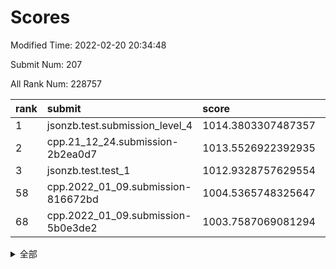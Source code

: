 # Scores

Modified Time: 2022-02-20 20:34:48

Submit Num: 207

All Rank Num: 228757

| rank |               submit               |       score        |       sigma        | pk_num |
| :--- | :--------------------------------- | :----------------- | :----------------- | :----- |
| 1    | jsonzb.test.submission_level_4     | 1014.3803307487357 | 0.8377315952538573 | 4418   |
| 2    | cpp.21_12_24.submission-2b2ea0d7   | 1013.5526922392935 | 0.8098724120650358 | 4423   |
| 3    | jsonzb.test.test_1                 | 1012.9328757629554 | 0.7919906491909225 | 4423   |
| 58   | cpp.2022_01_09.submission-816672bd | 1004.5365748325647 | 0.7142089139468952 | 4420   |
| 68   | cpp.2022_01_09.submission-5b0e3de2 | 1003.7587069081294 | 0.7257547526096508 | 4425   |


<details>
<summary>全部</summary>

| rank |                 submit                 |       score        |       sigma        | pk_num |
| :--- | :------------------------------------- | :----------------- | :----------------- | :----- |
| 1    | jsonzb.test.submission_level_4         | 1014.3803307487357 | 0.8377315952538573 | 4418   |
| 2    | cpp.21_12_24.submission-2b2ea0d7       | 1013.5526922392935 | 0.8098724120650358 | 4423   |
| 3    | jsonzb.test.test_1                     | 1012.9328757629554 | 0.7919906491909225 | 4423   |
| 4    | gobigger.level_3.submission_level_3_1  | 1011.5099460396452 | 0.7919998921738952 | 4417   |
| 5    | gobigger.level_3.submission_level_3_4  | 1011.3771112234955 | 0.7592665166002102 | 4416   |
| 6    | gobigger.level_3.submission_level_3_9  | 1011.2476652113905 | 0.750308800849888  | 4424   |
| 7    | gobigger.level_3.submission_level_3_33 | 1011.0580659917382 | 0.7746427476648569 | 4421   |
| 8    | gobigger.level_3.submission_level_3_11 | 1010.876291722778  | 0.7399771546167815 | 4417   |
| 9    | gobigger.level_3.submission_level_3_0  | 1010.8613650905421 | 0.8014853627795403 | 4420   |
| 10   | gobigger.level_3.submission_level_3_22 | 1010.8580220004245 | 0.7591383960288591 | 4422   |
| 11   | gobigger.level_3.submission_level_3_30 | 1010.8138549219972 | 0.7731476383620833 | 4417   |
| 12   | gobigger.level_3.submission_level_3_31 | 1010.7720180536122 | 0.7499048979318701 | 4421   |
| 13   | gobigger.level_3.submission_level_3_32 | 1010.7304288082369 | 0.7566518438698765 | 4419   |
| 14   | gobigger.level_3.submission_level_3_44 | 1010.7223084341003 | 0.7670219006594663 | 4424   |
| 15   | gobigger.level_3.submission_level_3_19 | 1010.6867263889288 | 0.8020036208094762 | 4418   |
| 16   | gobigger.level_3.submission_level_3_47 | 1010.6089136986739 | 0.7551890507263517 | 4420   |
| 17   | gobigger.level_3.submission_level_3_28 | 1010.572519078905  | 0.7439746387553107 | 4420   |
| 18   | gobigger.level_3.submission_level_3_42 | 1010.4600477221035 | 0.7700804340140435 | 4427   |
| 19   | gobigger.level_3.submission_level_3_29 | 1010.4336820279833 | 0.7616606381795059 | 4424   |
| 20   | gobigger.level_3.submission_level_3_40 | 1010.4116952943024 | 0.7526064024868088 | 4425   |
| 21   | gobigger.level_3.submission_level_3_15 | 1010.3947738125507 | 0.763294732472302  | 4423   |
| 22   | gobigger.level_3.submission_level_3_14 | 1010.3836151686078 | 0.7575304036974879 | 4423   |
| 23   | gobigger.level_3.submission_level_3_43 | 1010.2812947170577 | 0.7641342782776237 | 4426   |
| 24   | gobigger.level_3.submission_level_3_46 | 1010.2342132945689 | 0.7672112842162034 | 4418   |
| 25   | gobigger.level_3.submission_level_3_25 | 1010.1760740832304 | 0.7643131451918159 | 4423   |
| 26   | gobigger.level_3.submission_level_3_8  | 1010.1452928859993 | 0.7566913943248172 | 4417   |
| 27   | gobigger.level_3.submission_level_3_35 | 1010.1373079510333 | 0.7673700566881828 | 4418   |
| 28   | gobigger.level_3.submission_level_3_48 | 1010.1079372868627 | 0.7753998046061492 | 4420   |
| 29   | gobigger.level_3.submission_level_3_10 | 1010.0638238550055 | 0.7534747976003474 | 4420   |
| 30   | gobigger.level_3.submission_level_3_13 | 1009.9714765672072 | 0.7538941473884242 | 4422   |
| 31   | gobigger.level_3.submission_level_3_37 | 1009.963348078521  | 0.761200320991553  | 4422   |
| 32   | gobigger.level_3.submission_level_3_39 | 1009.8814095727105 | 0.7783810299468652 | 4422   |
| 33   | gobigger.level_3.submission_level_3_2  | 1009.8646745475436 | 0.7514027370476672 | 4422   |
| 34   | gobigger.level_3.submission_level_3_17 | 1009.8618181962735 | 0.7374401967059007 | 4418   |
| 35   | gobigger.level_3.submission_level_3_5  | 1009.8140800565521 | 0.7775739544934046 | 4423   |
| 36   | gobigger.level_3.submission_level_3_18 | 1009.7598980521345 | 0.7450044495774855 | 4423   |
| 37   | gobigger.level_3.submission_level_3_24 | 1009.7410387821506 | 0.7677250171431782 | 4425   |
| 38   | gobigger.level_3.submission_level_3_27 | 1009.7018087637096 | 0.7415799182412786 | 4421   |
| 39   | gobigger.level_3.submission_level_3_49 | 1009.6890476230004 | 0.7670858008554937 | 4424   |
| 40   | gobigger.level_3.submission_level_3_34 | 1009.5044057408438 | 0.7511804307809515 | 4418   |
| 41   | gobigger.level_3.submission_level_3_38 | 1009.3825507412024 | 0.7904025208670417 | 4418   |
| 42   | gobigger.level_3.submission_level_3_3  | 1009.3799913993086 | 0.7502874696552774 | 4418   |
| 43   | gobigger.level_3.submission_level_3_26 | 1009.3261707295715 | 0.7801246147450549 | 4424   |
| 44   | gobigger.level_3.submission_level_3_36 | 1009.310106085313  | 0.7373830753325786 | 4419   |
| 45   | gobigger.level_3.submission_level_3_41 | 1009.2218134264077 | 0.7685521026963095 | 4419   |
| 46   | gobigger.level_3.submission_level_3_6  | 1009.1464003677706 | 0.7581801427543986 | 4417   |
| 47   | gobigger.level_3.submission_level_3_16 | 1009.1224251185412 | 0.7529115335571411 | 4422   |
| 48   | gobigger.level_3.submission_level_3_12 | 1009.0428246073847 | 0.7556073222220685 | 4422   |
| 49   | gobigger.level_3.submission_level_3_20 | 1008.6979113565102 | 0.7439000781796807 | 4419   |
| 50   | gobigger.level_3.submission_level_3_21 | 1008.4482542593172 | 0.7292593714293556 | 4421   |
| 51   | gobigger.level_3.submission_level_3_7  | 1008.3845109687994 | 0.7450628159194979 | 4416   |
| 52   | gobigger.level_3.submission_level_3_23 | 1008.3663853908369 | 0.7387494441884352 | 4418   |
| 53   | gobigger.level_3.submission_level_3_45 | 1008.0112186767608 | 0.7502086177423978 | 4418   |
| 54   | gobigger.level_1.submission_level_1_2  | 1005.0369559544328 | 0.7260634354750489 | 4422   |
| 55   | gobigger.level_1.submission_level_1_47 | 1004.6388726874111 | 0.7160518728198059 | 4421   |
| 56   | gobigger.level_1.submission_level_1_43 | 1004.5944817689102 | 0.7279459358012641 | 4421   |
| 57   | gobigger.level_1.submission_level_1_31 | 1004.560600001833  | 0.7299245958060335 | 4422   |
| 58   | cpp.2022_01_09.submission-816672bd     | 1004.5365748325647 | 0.7142089139468952 | 4420   |
| 59   | gobigger.level_1.submission_level_1_41 | 1004.5220872716545 | 0.7087962697560878 | 4421   |
| 60   | gobigger.level_1.submission_level_1_6  | 1004.0787131131098 | 0.7183172600704654 | 4420   |
| 61   | gobigger.level_1.submission_level_1_4  | 1004.0249370022624 | 0.7185802806873104 | 4424   |
| 62   | gobigger.level_1.submission_level_1_48 | 1003.9791625048625 | 0.7078816246161436 | 4420   |
| 63   | gobigger.level_1.submission_level_1_26 | 1003.9546907838944 | 0.724459668511894  | 4419   |
| 64   | gobigger.level_1.submission_level_1_15 | 1003.884776412449  | 0.715713655143153  | 4423   |
| 65   | gobigger.level_1.submission_level_1_11 | 1003.8395089432105 | 0.721718075940672  | 4422   |
| 66   | gobigger.level_1.submission_level_1_5  | 1003.8129780740338 | 0.725422373541359  | 4423   |
| 67   | gobigger.level_1.submission_level_1_21 | 1003.7909846668882 | 0.7014403412927515 | 4421   |
| 68   | cpp.2022_01_09.submission-5b0e3de2     | 1003.7587069081294 | 0.7257547526096508 | 4425   |
| 69   | gobigger.level_1.submission_level_1_44 | 1003.5709309436204 | 0.7198521210529273 | 4419   |
| 70   | gobigger.level_1.submission_level_1_18 | 1003.5208095751391 | 0.7212934923940068 | 4426   |
| 71   | gobigger.level_1.submission_level_1_42 | 1003.4113167598399 | 0.708787287122538  | 4420   |
| 72   | gobigger.level_1.submission_level_1_38 | 1003.38371523021   | 0.7220125553679867 | 4421   |
| 73   | gobigger.level_1.submission_level_1_8  | 1003.3794136170054 | 0.7234670496926592 | 4421   |
| 74   | gobigger.level_1.submission_level_1_40 | 1003.265468479135  | 0.7132456420650856 | 4421   |
| 75   | gobigger.level_1.submission_level_1_13 | 1003.2216385921577 | 0.7177926026036588 | 4420   |
| 76   | gobigger.level_1.submission_level_1_45 | 1003.1728170802817 | 0.716533149741963  | 4419   |
| 77   | gobigger.level_1.submission_level_1_36 | 1003.1727327283057 | 0.7113689818250055 | 4423   |
| 78   | gobigger.level_1.submission_level_1_25 | 1003.1365894365168 | 0.7081459756706893 | 4423   |
| 79   | gobigger.level_1.submission_level_1_27 | 1003.1175835171904 | 0.7256968299749411 | 4422   |
| 80   | gobigger.level_1.submission_level_1_23 | 1003.1023104457992 | 0.7022278058109068 | 4421   |
| 81   | gobigger.level_1.submission_level_1_14 | 1003.0929086355272 | 0.719995531966197  | 4421   |
| 82   | gobigger.level_1.submission_level_1_0  | 1003.0484500556041 | 0.7181056942236257 | 4419   |
| 83   | gobigger.level_1.submission_level_1_46 | 1003.0348764332389 | 0.7101833830480581 | 4418   |
| 84   | gobigger.level_1.submission_level_1_16 | 1003.0344971000518 | 0.7084561826485746 | 4420   |
| 85   | gobigger.level_1.submission_level_1_17 | 1002.998657613123  | 0.7038450455872939 | 4417   |
| 86   | gobigger.level_1.submission_level_1_3  | 1002.9432691752618 | 0.7127716555160056 | 4424   |
| 87   | gobigger.level_1.submission_level_1_32 | 1002.8729489293785 | 0.7108105788640838 | 4416   |
| 88   | gobigger.level_1.submission_level_1_22 | 1002.8641854871123 | 0.721842880945908  | 4424   |
| 89   | gobigger.level_1.submission_level_1_37 | 1002.856451127207  | 0.716869037434756  | 4421   |
| 90   | gobigger.level_1.submission_level_1_12 | 1002.8355320353638 | 0.7146401757315536 | 4422   |
| 91   | gobigger.level_1.submission_level_1_34 | 1002.80944916912   | 0.7014686100398633 | 4416   |
| 92   | gobigger.level_1.submission_level_1_7  | 1002.7903031879182 | 0.7153181981200657 | 4409   |
| 93   | gobigger.level_1.submission_level_1_39 | 1002.7894736269621 | 0.7095353761119734 | 4424   |
| 94   | gobigger.level_1.submission_level_1_30 | 1002.7492381457391 | 0.7014463213472298 | 4419   |
| 95   | gobigger.level_1.submission_level_1_10 | 1002.7243721576846 | 0.718892786975544  | 4421   |
| 96   | gobigger.level_1.submission_level_1_24 | 1002.6439099645712 | 0.7112311073771096 | 4422   |
| 97   | gobigger.level_1.submission_level_1_35 | 1002.498467238678  | 0.7153244619317646 | 4423   |
| 98   | gobigger.level_1.submission_level_1_9  | 1002.4549675970503 | 0.7146926883354483 | 4418   |
| 99   | gobigger.level_1.submission_level_1_19 | 1002.4259839369136 | 0.7082218111329613 | 4420   |
| 100  | gobigger.level_1.submission_level_1_20 | 1002.3285673254405 | 0.7105827317841074 | 4422   |
| 101  | gobigger.level_1.submission_level_1_33 | 1001.9749400632086 | 0.7205261015697757 | 4420   |
| 102  | gobigger.level_1.submission_level_1_49 | 1001.969227171269  | 0.7155011311942151 | 4420   |
| 103  | gobigger.level_1.submission_level_1_29 | 1001.9300445130364 | 0.7017755844242646 | 4416   |
| 104  | gobigger.level_1.submission_level_1_1  | 1001.5421489168517 | 0.707419387333902  | 4421   |
| 105  | gobigger.level_1.submission_level_1_28 | 1001.5195935779706 | 0.7114124988255002 | 4422   |
| 106  | gobigger.random.submission_random_10   | 997.5625759211541  | 0.699002477873239  | 4419   |
| 107  | gobigger.random.submission_random_12   | 997.385101911078   | 0.7097049402104082 | 4426   |
| 108  | gobigger.random.submission_random_29   | 996.9826464493129  | 0.7005515978152321 | 4419   |
| 109  | gobigger.random.submission_random_5    | 996.9645847523068  | 0.7050347343381356 | 4418   |
| 110  | gobigger.random.submission_random_46   | 996.5527481931151  | 0.7093879820181518 | 4421   |
| 111  | gobigger.random.submission_random_23   | 996.4966655123519  | 0.700203221420534  | 4423   |
| 112  | gobigger.random.submission_random_9    | 996.4822905091203  | 0.7036036572990133 | 4418   |
| 113  | gobigger.random.submission_random_15   | 996.4410638240346  | 0.7004282888730317 | 4422   |
| 114  | gobigger.random.submission_random_19   | 996.3680158925237  | 0.7087475811283622 | 4420   |
| 115  | gobigger.random.submission_random_7    | 996.3517214513209  | 0.7053359112162455 | 4418   |
| 116  | gobigger.random.submission_random_24   | 996.3320787011363  | 0.7099945295670055 | 4418   |
| 117  | gobigger.random.submission_random_1    | 996.298081032286   | 0.6991618581304894 | 4423   |
| 118  | gobigger.random.submission_random_22   | 996.2930289116007  | 0.715401542260039  | 4419   |
| 119  | gobigger.random.submission_random_11   | 996.2310660008072  | 0.7300376219956105 | 4415   |
| 120  | gobigger.random.submission_random_25   | 996.2278749148528  | 0.7124978189902869 | 4422   |
| 121  | gobigger.random.submission_random_49   | 996.1989910418223  | 0.6947569924920673 | 4420   |
| 122  | gobigger.random.submission_random_33   | 996.1712646217902  | 0.7225651075846808 | 4418   |
| 123  | gobigger.random.submission_random_17   | 996.164145989685   | 0.7087863709344692 | 4423   |
| 124  | gobigger.random.submission_random_43   | 996.1431028645777  | 0.7220514856983854 | 4421   |
| 125  | gobigger.random.submission_random_13   | 996.0682565786565  | 0.7077422880481948 | 4419   |
| 126  | gobigger.random.submission_random_32   | 996.0497464901399  | 0.7232111448775876 | 4426   |
| 127  | gobigger.random.submission_random_28   | 996.0428948174203  | 0.7134030043415551 | 4417   |
| 128  | gobigger.random.submission_random_8    | 995.9712655749747  | 0.7119789502087425 | 4420   |
| 129  | gobigger.random.submission_random_6    | 995.9580348939579  | 0.7249340463194656 | 4425   |
| 130  | gobigger.random.submission_random_31   | 995.9514452788837  | 0.7218297280235437 | 4418   |
| 131  | gobigger.random.submission_random_42   | 995.944814909314   | 0.7166054995177966 | 4419   |
| 132  | gobigger.random.submission_random_18   | 995.9086830113498  | 0.7150221580211319 | 4419   |
| 133  | gobigger.random.submission_random_30   | 995.8970069301656  | 0.7110949748830264 | 4418   |
| 134  | gobigger.random.submission_random_26   | 995.8729015243063  | 0.710459087288814  | 4421   |
| 135  | gobigger.random.submission_random_27   | 995.6853216380856  | 0.7073878754059609 | 4426   |
| 136  | gobigger.random.submission_random_36   | 995.6162622274541  | 0.7101448139827867 | 4421   |
| 137  | gobigger.random.submission_random_35   | 995.6085930682651  | 0.7257905633719217 | 4421   |
| 138  | gobigger.random.submission_random_16   | 995.5768058733775  | 0.7099244690682556 | 4421   |
| 139  | gobigger.random.submission_random_37   | 995.5223252407905  | 0.7199876167529934 | 4420   |
| 140  | gobigger.random.submission_random_48   | 995.5139327710456  | 0.7151596156232368 | 4421   |
| 141  | gobigger.random.submission_random_2    | 995.4644910715693  | 0.7169886854344654 | 4421   |
| 142  | gobigger.random.submission_random_38   | 995.4498663032148  | 0.7149252873333641 | 4419   |
| 143  | gobigger.random.submission_random_45   | 995.4481225890388  | 0.7217968381962451 | 4419   |
| 144  | gobigger.random.submission_random_21   | 995.4480350824797  | 0.7100402355296155 | 4421   |
| 145  | gobigger.random.submission_random_47   | 995.4353491348551  | 0.7124370416481928 | 4418   |
| 146  | gobigger.random.submission_random_44   | 995.3660556142363  | 0.7120907288697809 | 4422   |
| 147  | gobigger.random.submission_random_0    | 995.1758999013468  | 0.7018778007036605 | 4424   |
| 148  | gobigger.random.submission_random_40   | 995.0978022224302  | 0.7226335044297616 | 4418   |
| 149  | gobigger.random.submission_random_20   | 995.0857771335143  | 0.7174168546773885 | 4418   |
| 150  | gobigger.random.submission_random_4    | 994.9732245873726  | 0.7206986844555742 | 4417   |
| 151  | gobigger.random.submission_random_3    | 994.7623992970069  | 0.7187687032305959 | 4418   |
| 152  | gobigger.random.submission_random_14   | 994.746176394837   | 0.709241893663579  | 4418   |
| 153  | gobigger.random.submission_random_39   | 994.7182350397949  | 0.7142587623060698 | 4419   |
| 154  | gobigger.random.submission_random_41   | 994.6190434335131  | 0.731642919817309  | 4424   |
| 155  | gobigger.level_2.submission_level_2_15 | 994.4130883579298  | 0.7361830888477556 | 4417   |
| 156  | gobigger.level_2.submission_level_2_26 | 994.3319116641967  | 0.7232281008562853 | 4421   |
| 157  | gobigger.random.submission_random_34   | 994.3029768777625  | 0.7060238986417113 | 4425   |
| 158  | gobigger.level_2.submission_level_2_7  | 993.5135310712184  | 0.7388365965072666 | 4418   |
| 159  | gobigger.level_2.submission_level_2_18 | 993.3802883071425  | 0.7259123931362079 | 4416   |
| 160  | gobigger.level_2.submission_level_2_47 | 993.3701786030621  | 0.7257796739182844 | 4420   |
| 161  | gobigger.level_2.submission_level_2_38 | 993.3665406461337  | 0.7454458327527425 | 4420   |
| 162  | gobigger.level_2.submission_level_2_34 | 993.3341677925273  | 0.7344156182811868 | 4414   |
| 163  | gobigger.level_2.submission_level_2_30 | 993.1949279601787  | 0.7361419814928681 | 4420   |
| 164  | gobigger.level_2.submission_level_2_10 | 993.1190594652422  | 0.7300110574037002 | 4420   |
| 165  | gobigger.level_2.submission_level_2_16 | 993.0560111325216  | 0.7533992866492426 | 4426   |
| 166  | gobigger.level_2.submission_level_2_22 | 993.0297220738987  | 0.7248369965282379 | 4424   |
| 167  | gobigger.level_2.submission_level_2_12 | 992.9838764310476  | 0.746569895962107  | 4419   |
| 168  | gobigger.level_2.submission_level_2_2  | 992.9536200073671  | 0.7374073830238018 | 4416   |
| 169  | gobigger.level_2.submission_level_2_21 | 992.8692981005603  | 0.7464764464941671 | 4421   |
| 170  | gobigger.level_2.submission_level_2_13 | 992.8130337843161  | 0.7362608667397975 | 4425   |
| 171  | gobigger.level_2.submission_level_2_37 | 992.8067821961366  | 0.7285270506810829 | 4419   |
| 172  | gobigger.level_2.submission_level_2_14 | 992.7864356481839  | 0.7455780083176897 | 4422   |
| 173  | gobigger.level_2.submission_level_2_6  | 992.6652471035062  | 0.7433086347017192 | 4419   |
| 174  | gobigger.level_2.submission_level_2_40 | 992.6189755256536  | 0.7408277993017487 | 4419   |
| 175  | gobigger.level_2.submission_level_2_19 | 992.6039010506009  | 0.7367419849503317 | 4422   |
| 176  | gobigger.level_2.submission_level_2_28 | 992.5654822206504  | 0.7496606700110855 | 4413   |
| 177  | gobigger.level_2.submission_level_2_5  | 992.5595894977951  | 0.7517489947558708 | 4422   |
| 178  | gobigger.level_2.submission_level_2_11 | 992.515948283338   | 0.7492175149938899 | 4421   |
| 179  | gobigger.level_2.submission_level_2_1  | 992.4303596733624  | 0.7398501931759754 | 4425   |
| 180  | gobigger.level_2.submission_level_2_9  | 992.3805125686512  | 0.7504380816367573 | 4419   |
| 181  | gobigger.level_2.submission_level_2_25 | 992.3160668445455  | 0.7346015562250768 | 4417   |
| 182  | gobigger.level_2.submission_level_2_33 | 992.2947504905177  | 0.7502103480248109 | 4418   |
| 183  | gobigger.level_2.submission_level_2_45 | 992.2615089295552  | 0.7520581322311388 | 4422   |
| 184  | gobigger.level_2.submission_level_2_24 | 992.2571243098834  | 0.7405165920045862 | 4416   |
| 185  | gobigger.level_2.submission_level_2_4  | 992.2326720350496  | 0.7265679091693669 | 4423   |
| 186  | gobigger.level_2.submission_level_2_46 | 992.1670199519721  | 0.7419866495488296 | 4419   |
| 187  | gobigger.level_2.submission_level_2_48 | 992.113286743767   | 0.7561120332544817 | 4422   |
| 188  | gobigger.level_2.submission_level_2_43 | 992.0789024211737  | 0.73192331755246   | 4420   |
| 189  | gobigger.level_2.submission_level_2_41 | 992.060633434525   | 0.7507158028130102 | 4422   |
| 190  | gobigger.level_2.submission_level_2_23 | 991.9416051398396  | 0.7496203021138127 | 4418   |
| 191  | gobigger.level_2.submission_level_2_3  | 991.7832260710979  | 0.7494007936263462 | 4419   |
| 192  | gobigger.level_2.submission_level_2_31 | 991.7003624906826  | 0.7439814679537119 | 4424   |
| 193  | gobigger.level_2.submission_level_2_29 | 991.5915744568088  | 0.7473901388535154 | 4423   |
| 194  | gobigger.level_2.submission_level_2_42 | 991.4712413201449  | 0.7397146728945384 | 4420   |
| 195  | gobigger.level_2.submission_level_2_49 | 991.3421815620476  | 0.7409309921229935 | 4422   |
| 196  | gobigger.level_2.submission_level_2_8  | 991.2643691403034  | 0.7429523187656776 | 4422   |
| 197  | gobigger.level_2.submission_level_2_36 | 991.1389766453076  | 0.7810855814796323 | 4424   |
| 198  | gobigger.level_2.submission_level_2_17 | 991.0321398993141  | 0.776652759532416  | 4426   |
| 199  | gobigger.level_2.submission_level_2_35 | 990.8162638404527  | 0.7695741742962737 | 4419   |
| 200  | gobigger.level_2.submission_level_2_32 | 990.7534897429305  | 0.7531867494181014 | 4420   |
| 201  | gobigger.level_2.submission_level_2_20 | 990.7359149374462  | 0.739654402847918  | 4421   |
| 202  | gobigger.level_2.submission_level_2_0  | 990.6407142747582  | 0.7701506860848665 | 4418   |
| 203  | gobigger.level_2.submission_level_2_44 | 990.2776883340744  | 0.7595798929853177 | 4422   |
| 204  | gobigger.level_2.submission_level_2_39 | 990.1184672409369  | 0.7883401405849373 | 4419   |
| 205  | gobigger.level_2.submission_level_2_27 | 990.0007342559277  | 0.7626516350890705 | 4414   |
| 206  | gobigger.none.submission_none_1        | 978.6193673804603  | 1.2442814763841314 | 4424   |
| 207  | gobigger.none.submission_none_0        | 976.9857665053527  | 1.4029287822254723 | 4413   |

</details>